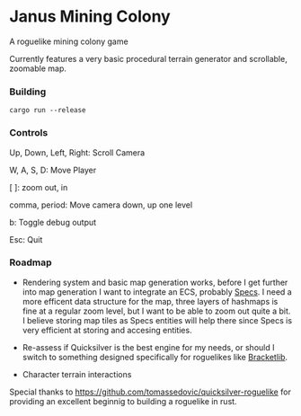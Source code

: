 # Janus Mining Colony
A roguelike mining colony game

Currently features a very basic procedural terrain generator and scrollable, zoomable map.

### Building
`cargo run --release`

### Controls
Up, Down, Left, Right: Scroll Camera

W, A, S, D: Move Player

[ ]: zoom out, in

comma, period: Move camera down, up one level

b: Toggle debug output

Esc: Quit

### Roadmap
* Rendering system and basic map generation works, before I get further into map generation I want to integrate an ECS, probably [Specs](https://docs.rs/specs/0.7.0/specs/). I need a more efficent data structure for the map, three layers of hashmaps is fine at a regular zoom level, but I want to be able to zoom out quite a bit. I believe storing map tiles as Specs entities will help there since Specs is very efficient at storing and accesing entities.

* Re-assess if Quicksilver is the best engine for my needs, or should I switch to something designed specifically for roguelikes like [Bracketlib](https://github.com/thebracket/bracket-lib).

* Character terrain interactions

Special thanks to <https://github.com/tomassedovic/quicksilver-roguelike> for providing an excellent beginnig to building a roguelike in rust.
